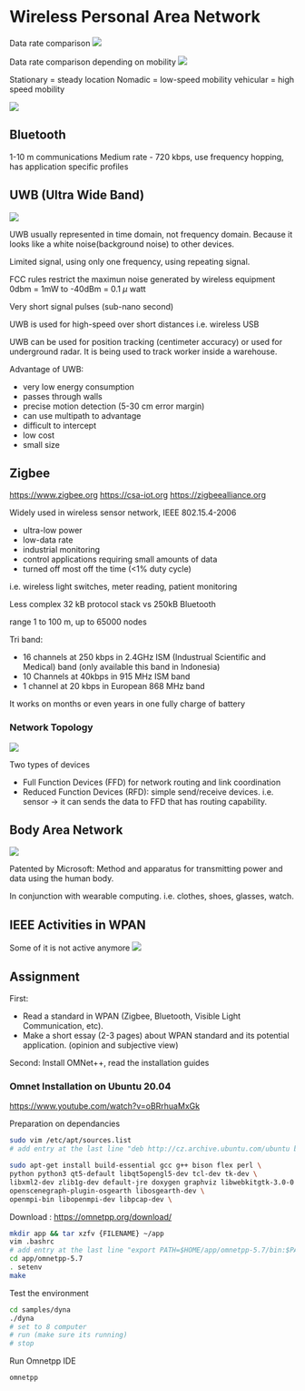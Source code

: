 # Wireless Personal Area Network
Data rate comparison
![](attachments/Pasted%20image%2020211213093819.png)

Data rate comparison depending on mobility
![](attachments/Pasted%20image%2020211213093941.png)

Stationary = steady location
Nomadic = low-speed mobility
vehicular = high speed mobility

![](attachments/Pasted%20image%2020211213095004.png)

## Bluetooth
1-10 m communications
Medium rate - 720 kbps, use frequency hopping, has application specific profiles

## UWB (Ultra Wide Band)
![](attachments/Pasted%20image%2020211213094710.png)

UWB usually represented in time domain, not frequency domain. Because it looks like a white noise(background noise) to other devices.

Limited signal, using only one frequency, using repeating signal.


FCC rules restrict the maximun noise generated by wireless equipment 0dbm = 1mW to -40dBm = 0.1 $\mu$ watt

Very short signal pulses (sub-nano second)

UWB is used for high-speed over short distances i.e. wireless USB

UWB can be used for position tracking (centimeter accuracy) or used for underground radar. It is being used to track worker inside a warehouse.

Advantage of UWB:
- very low energy consumption
- passes through walls
- precise motion detection (5-30 cm error margin)
- can use multipath to advantage
- difficult to intercept
- low cost
- small size


## Zigbee
https://www.zigbee.org
https://csa-iot.org
https://zigbeealliance.org

Widely used in wireless sensor network, IEEE 802.15.4-2006
- ultra-low power
- low-data rate
- industrial monitoring
- control applications requiring small amounts of data
- turned off most off the time (<1% duty cycle)

i.e. wireless light switches, meter reading, patient monitoring

Less complex 32 kB protocol stack vs 250kB Bluetooth

range 1 to 100 m, up to 65000 nodes

Tri band:
- 16 channels at 250 kbps in 2.4GHz ISM (Industrual Scientific and Medical) band (only available this band in Indonesia)
- 10 Channels at 40kbps in 915 MHz ISM band
- 1 channel at 20 kbps in European 868 MHz band

It works on months or even years in one fully charge of battery

### Network Topology
![](attachments/Pasted%20image%2020211124125101.png)

Two types of devices 
- Full Function Devices (FFD) for network routing and link coordination
- Reduced Function Devices (RFD): simple send/receive devices. i.e. sensor -> it can sends the data to FFD that has routing capability.

## Body Area Network
 ![](attachments/Pasted%20image%2020211124125412.png)
 
 Patented by Microsoft: Method and apparatus for transmitting power and data using the human body.
 
 In conjunction with wearable computing.
 i.e. clothes, shoes, glasses, watch.
 
 ## IEEE Activities in WPAN
 Some of it is not active anymore
 ![](attachments/Pasted%20image%2020211124125837.png)
 
 ## Assignment
First:
- Read a standard in WPAN (Zigbee, Bluetooth, Visible Light Communication, etc).
 - Make a short essay (2-3 pages) about WPAN standard and its potential application. (opinion and subjective view)

Second:
Install OMNet++, read the installation guides

### Omnet Installation on Ubuntu 20.04
https://www.youtube.com/watch?v=oBRrhuaMxGk

Preparation on dependancies
```bash
sudo vim /etc/apt/sources.list
# add entry at the last line "deb http://cz.archive.ubuntu.com/ubuntu bionic main universe"

sudo apt-get install build-essential gcc g++ bison flex perl \
python python3 qt5-default libqt5opengl5-dev tcl-dev tk-dev \
libxml2-dev zlib1g-dev default-jre doxygen graphviz libwebkitgtk-3.0-0 \
openscenegraph-plugin-osgearth libosgearth-dev \
openmpi-bin libopenmpi-dev libpcap-dev \
```
 
 Download : https://omnetpp.org/download/
```bash
mkdir app && tar xzfv {FILENAME} ~/app
vim .bashrc
# add entry at the last line "export PATH=$HOME/app/omnetpp-5.7/bin:$PATH"
cd app/omnetpp-5.7
. setenv
make
```

Test the environment
```bash
cd samples/dyna
./dyna
# set to 8 computer
# run (make sure its running)
# stop
```

Run Omnetpp IDE
```bash
omnetpp
```